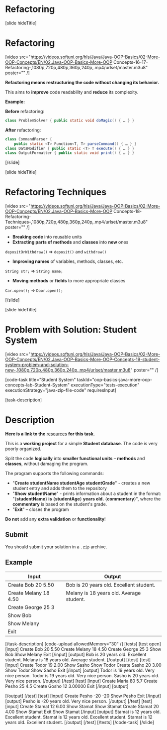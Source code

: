 # Refactoring

[slide hideTitle]

# Refactoring

[video src="https://videos.softuni.org/hls/Java/Java-OOP-Basics/02-More-OOP-Concepts/EN/02.Java-OOP-Basics-More-OOP Concepts-16-17-Refactoring-,1080p,720p,480p,360p,240p,.mp4/urlset/master.m3u8" poster="" /]

**Refactoring means restructuring the code without changing its behavior.**

This aims to **improve** code readability and **reduce** its complexity.

**Example:**

**Before** refactoring:

```java
class ProblemSolver { public static void doMagic() { … } }
```

**After** refactoring:

```java
class CommandParser { 
	public static <T> Function<T, T> parseCommand() { … } }
class DataModifier { public static <T> T execute() { … } }
class OutputFormatter { public static void print() { … } }
```
[/slide]

[slide hideTitle]

# Refactoring Techniques

[video src="https://videos.softuni.org/hls/Java/Java-OOP-Basics/02-More-OOP-Concepts/EN/02.Java-OOP-Basics-More-OOP Concepts-18-Refactoring-Techniques-,1080p,720p,480p,360p,240p,.mp4/urlset/master.m3u8" poster="" /]

- **Breaking code** into reusable units
- **Extracting parts of methods** and **classes** into **new** ones

`depositOrWithdraw()` => `deposit()` and `withdraw()`

- **Improving names** of variables, methods, classes, etc.

`String str;` => `String name;`

- **Moving methods** or **fields** to more appropriate classes

`Car.open();` => `Door.open();`

[/slide]

[slide hideTitle]
# Problem with Solution: Student System

[video src="https://videos.softuni.org/hls/Java/Java-OOP-Basics/02-More-OOP-Concepts/EN/02.Java-OOP-Basics-More-OOP-Concepts-19-student-system-problem-and-solution-new-,1080p,720p,480p,360p,240p,.mp4/urlset/master.m3u8" poster="" /]

[code-task title="Student System" taskId="oop-basics-java-more-oop-concepts-lab-Student-System" executionType="tests-execution" executionStrategy="java-zip-file-code" requiresInput]

[task-description]
# Description

**Here is a link to the** [resources](https://videos.softuni.org/resources/java/java-oop-basics/01-Java-OOP-basics-More-OOP-Concepts-Lab-Resources.zip) **for this task.**

This is a **working project** for a simple **Student database**. The code is very poorly organized. 

Split the code **logically** into **smaller functional units** – **methods** and **classes**, without damaging the program.

The program supports the following commands:

- "**Create** **studentName studentAge studentGrade**" - creates a new student entry and adds them to the repository
- "**Show** **studentName**" - prints information about a student in the format:
"\{**studentName**\} **is** \{**studentAge**\} **years old.** \{**commentary**\}", where the **commentary** is based on the student's grade.
- "**Exit**" – closes the program

**Do not** add any **extra validation** or **functionality**!

## Submit

You should submit your solution in a `.zip` archive.

## Example
| **Input** | **Output** |
| --- | --- |
| Create Bob 20 5.50 | Bob is 20 years old. Excellent student. |
| Create Melany 18 4.50 | Melany is 18 years old. Average student. |
| Create George 25 3 |  |
| Show Bob |  |
| Show Melany |  |
| Exit |  |

[/task-description]
[code-upload allowedMemory="30" /]
[tests]
[test open]
[input]
Create Bob 20 5.50
Create Melany 18 4.50
Create George 25 3
Show Bob
Show Melany
Exit
[/input]
[output]
Bob is 20 years old. Excellent student.
Melany is 18 years old. Average student.
[/output]
[/test]
[test]
[input]
Create Todor 19 2.00
Show Sasho
Show Todor
Create Sasho 20 3.00
Show Todor
Show Sasho
Exit
[/input]
[output]
Todor is 19 years old. Very nice person.
Todor is 19 years old. Very nice person.
Sasho is 20 years old. Very nice person.
[/output]
[/test]
[test]
[input]
Create Maria 80 5.7
Create Pesho 25 4.5
Create Gosho 12 3.00000
Exit
[/input]
[output]

[/output]
[/test]
[test]
[input]
Create Pesho -20 -20
Show Pesho
Exit
[/input]
[output]
Pesho is -20 years old. Very nice person.
[/output]
[/test]
[test]
[input]
Create Stamat 12 6.00
Show Stamat
Show Stamat
Create Stamat 20 4.00
Show Stamat
Exit
Show Stamat
[/input]
[output]
Stamat is 12 years old. Excellent student.
Stamat is 12 years old. Excellent student.
Stamat is 12 years old. Excellent student.
[/output]
[/test]
[/tests]
[/code-task]
[/slide]
